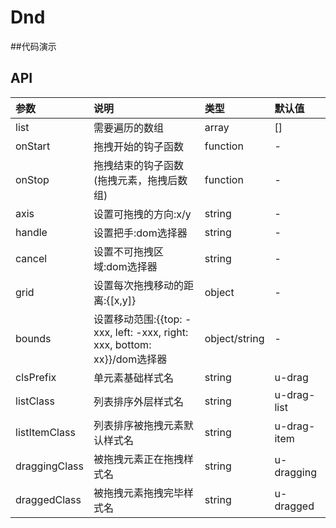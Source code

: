 # Dnd

##代码演示

## API
|参数|说明|类型|默认值|
|:---|:-----|:----|:------|
|list|需要遍历的数组|array|[]|
|onStart|拖拽开始的钩子函数|function|-|
|onStop|拖拽结束的钩子函数(拖拽元素，拖拽后数组)|function|-|
|axis|设置可拖拽的方向:x/y|string|-|
|handle|设置把手:dom选择器|string|-|
|cancel|设置不可拖拽区域:dom选择器|string|-|
|grid|设置每次拖拽移动的距离:{[x,y]}|object|-|
|bounds|设置移动范围:{{top: -xxx, left: -xxx, right: xxx, bottom: xx}}/dom选择器|object/string|-|
|clsPrefix|单元素基础样式名|string|u-drag|
|listClass|列表排序外层样式名|string|u-drag-list|
|listItemClass|列表排序被拖拽元素默认样式名|string|u-drag-item|
|draggingClass|被拖拽元素正在拖拽样式名|string|u-dragging|
|draggedClass|被拖拽元素拖拽完毕样式名|string|u-dragged|
